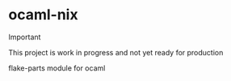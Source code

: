 # ocaml-nix
> [!IMPORTANT]
> This project is work in progress and not yet ready for production
>
> flake-parts module for ocaml
